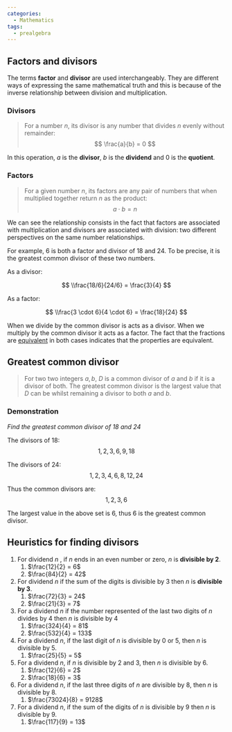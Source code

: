 ```yaml
---
categories:
  - Mathematics
tags:
  - prealgebra
---
```


## Factors and divisors

The terms **factor** and **divisor** are used interchangeably. They are different ways of expressing the same mathematical truth and this is because of the inverse relationship between division and multiplication.

### Divisors

> For a number $n$, its divisor is any number that divides $n$ evenly without remainder: $$ \frac{a}{b} = 0 $$

In this operation, $a$ is the **divisor**, $b$ is the **dividend** and $0$ is the **quotient**.

### Factors

> For a given number $n$, its factors are any pair of numbers that when multiplied together return $n$ as the product: $$ a \cdot b = n $$

We can see the relationship consists in the fact that factors are associated with multiplication and divisors are associated with division: two different perspectives on the same number relationships.

For example, 6 is both a factor and divisor of 18 and 24. To be precise, it is the greatest common divisor of these two numbers.

As a divisor:

$$
\\frac{18/6}{24/6} = \frac{3}{4}
$$

As a factor:

$$
\\frac{3 \cdot 6}{4 \cdot 6} = \frac{18}{24}
$$

When we divide by the common divisor is acts as a divisor. When we multiply by the common divisor it acts as a factor. The fact that the fractions are [equivalent](Equivalent%20fractions.md) in both cases indicates that the properties are equivalent.

## Greatest common divisor

> For two two integers $a, b$, $D$ is a common divisor of $a$ and $b$ if it is a divisor of both. The greatest common divisor is the largest value that $D$ can be whilst remaining a divisor to both $a$ and $b$.

### Demonstration

_Find the greatest common divisor of $18$ and $24$_

The divisors of 18:
$$1, 2, 3, 6, 9, 18$$

The divisors of 24:
$$ 1, 2, 3, 4, 6, 8, 12, 24$$

Thus the common divisors are:
$$ 1, 2, 3, 6 $$

The largest value in the above set is 6, thus 6 is the greatest common divisor.

## Heuristics for finding divisors

1. For dividend $n$ , if $n$ ends in an even number or zero, $n$ is **divisible by 2**.
   1. $\frac{12}{2} = 6$
   1. $\frac{84}{2} = 42$
1. For dividend $n$ if the sum of the digits is divisible by 3 then $n$ is **divisible by 3**.
   1. $\frac{72}{3} = 24$
   1. $\frac{21}{3} = 7$
1. For a dividend $n$ if the number represented of the last two digits of $n$ divides by 4 then $n$ is divisible by 4
   1. $\frac{324}{4} = 81$
   1. $\frac{532}{4} = 133$
1. For a dividend $n$, if the last digit of $n$ is divisible by 0 or 5, then $n$ is divisible by 5.
   1. $\frac{25}{5} = 5$
1. For a dividend $n$, if $n$ is divisible by 2 and 3, then $n$ is divisible by 6.
   1. $\frac{12}{6} = 2$
   1. $\frac{18}{6} = 3$
1. For a dividend $n$, if the last three digits of $n$ are divisible by 8, then $n$ is divisible by 8.
   1. $\frac{73024}{8} = 9128$
1. For a dividend $n$, if the sum of the digits of $n$ is divisible by 9 then $n$ is divisible by 9.
   1. $\frac{117}{9} = 13$
